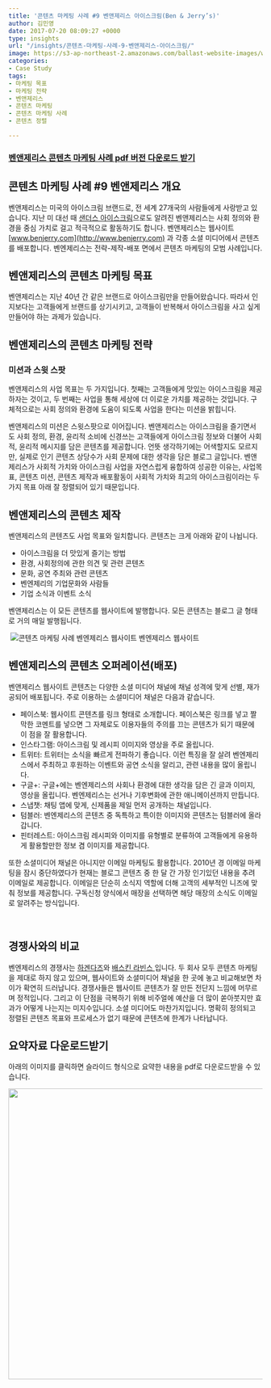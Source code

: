```yaml
---
title: '콘텐츠 마케팅 사례 #9 벤앤제리스 아이스크림(Ben & Jerry’s)'
author: 김민영
date: 2017-07-20 08:09:27 +0000
type: insights
url: "/insights/콘텐츠-마케팅-사례-9-벤앤제리스-아이스크림/"
image: https://s3-ap-northeast-2.amazonaws.com/ballast-website-images/wp-content/uploads/2017/07/15110040/case9-benandjerrys.001.png
categories:
- Case Study
tags:
- 마케팅 목표
- 마케팅 전략
- 벤앤제리스
- 콘텐츠 마케팅
- 콘텐츠 마케팅 사례
- 콘텐츠 정렬

---
```

### [벤앤제리스 콘텐츠 마케팅 사례 pdf 버전 다운로드 받기](http://ballast.co.kr/wp-content/uploads/2017/07/case9-benandjerrys.pdf)

## 콘텐츠 마케팅 사례 #9 벤앤제리스 개요

벤앤제리스는 미국의 아이스크림 브랜드로, 전 세계 27개국의 사람들에게 사랑받고 있습니다. 지난 미 대선 때 [샌더스 아이스크림](http://news.khan.co.kr/kh_news/khan_art_view.html?artid=201601201513521&code)으로도 알려진 벤앤제리스는 사회 정의와 환경을 중심 가치로 걸고 적극적으로 활동하기도 합니다. 벤앤제리스는 웹사이트 [www.benjerry.com](http://www.benjerry.com) 과 각종 소셜 미디어에서 콘텐츠를 배포합니다. 벤엔제리스는 전략-제작-배포 면에서 콘텐츠 마케팅의 모범 사례입니다.

## 벤앤제리스의 콘텐츠 마케팅 목표

벤앤제리스는 지난 40년 간 같은 브랜드로 아이스크림만을 만들어왔습니다. 따라서 인지보다는 고객들에게 브랜드를 상기시키고, 고객들이 반복해서 아이스크림을 사고 싶게 만들어야 하는 과제가 있습니다.

## 벤앤제리스의 콘텐츠 마케팅 전략

### 미션과 스윗 스팟

벤앤제리스의 사업 목표는 두 가지입니다. 첫째는 고객들에게 맛있는 아이스크림을 제공하자는 것이고, 두 번째는 사업을 통해 세상에 더 이로운 가치를 제공하는 것입니다. 구체적으로는 사회 정의와 환경에 도움이 되도록 사업을 한다는 미션을 밝힙니다.

벤앤제리스의 미션은 스윗스팟으로 이어집니다. 벤앤제리스는 아이스크림을 즐기면서도 사회 정의, 환경, 윤리적 소비에 신경쓰는 고객들에게 아이스크림 정보와 더불어 사회적, 윤리적 메시지를 담은 콘텐츠를 제공합니다. 언뜻 생각하기에는 어색할지도 모르지만, 실제로 인기 콘텐츠 상당수가 사회 문제에 대한 생각을 담은 블로그 글입니다. 벤앤제리스가 사회적 가치와 아이스크림 사업을 자연스럽게 융합하여 성공한 이유는, 사업목표, 콘텐츠 미션, 콘텐츠 제작과 배포활동이 사회적 가치와 최고의 아이스크림이라는 두 가지 목표 아래 잘 정렬되어 있기 때문입니다.

## 벤앤제리스의 콘텐츠 제작

벤앤제리스의 콘텐츠도 사업 목표와 일치합니다. 콘텐츠는 크게 아래와 같이 나뉩니다.

* 아이스크림을 더 맛있게 즐기는 방법
* 환경, 사회정의에 관한 의견 및 관련 콘텐츠
* 문화, 공연 주최와 관련 콘텐츠
* 벤엔제리의 기업문화와 사람들
* 기업 소식과 이벤트 소식

벤앤제리스는 이 모든 콘텐츠를 웹사이트에 발행합니다. 모든 콘텐츠는 블로그 글 형태로 거의 매일 발행됩니다.

 ![콘텐츠 마케팅 사례 벤엔제리스 웹사이트](https://s3-ap-northeast-2.amazonaws.com/ballast-website-images/wp-content/uploads/2017/07/15110044/benjerryweb1.png)
벤엔제리스 웹사이트

## 벤앤제리스의 콘텐츠 오퍼레이션(배포)

벤앤제리스 웹사이트 콘텐츠는 다양한 소셜 미디어 채널에 채널 성격에 맞게 선별, 재가공되어 배포됩니다. 주로 이용하는 소셜미디어 채널은 다음과 같습니다.

* 페이스북: 웹사이트 콘텐츠를 링크 형태로 소개합니다. 페이스북은 링크를 넣고 짤막한 코멘트를 넣으면 그 자체로도 이용자들의 주의를 끄는 콘텐츠가 되기 때문에 이 점을 잘 활용합니다.
* 인스타그램: 아이스크림 및 레시피 이미지와 영상을 주로 올립니다.
* 트위터: 트위터는 소식을 빠르게 전파하기 좋습니다. 이런 특징을 잘 살려 벤엔제리스에서 주최하고 후원하는 이벤트와 공연 소식을 알리고, 관련 내용을 많이 올립니다.
* 구글+: 구글+에는 벤엔제리스의 사회나 환경에 대한 생각을 담은 긴 글과 이미지, 영상을 올립니다. 벤엔제리스는 선거나 기후변화에 관한 애니메이션까지 만듭니다.
* 스냅챗: 채팅 앱에 맞게, 신제품을 제일 먼저 공개하는 채널입니다.
* 텀블러: 벤엔제리스의 콘텐츠 중 독특하고 특이한 이미지와 콘텐츠는 텀블러에 올라갑니다.
* 핀터레스트: 아이스크림 레시피와 이미지를 유형별로 분류하여 고객들에게 유용하게 활용할만한 정보 겸 이미지를 제공합니다.

또한 소셜미디어 채널은 아니지만 이메일 마케팅도 활용합니다. 2010년 경 이메일 마케팅을 잠시 중단하였다가 현재는 블로그 콘텐츠 중 한 달 간 가장 인기있던 내용을 추려 이메일로 제공합니다. 이메일은 단순히 소식지 역할에 더해 고객의 세부적인 니즈에 맞춰 정보를 제공합니다. 구독신청 양식에서 매장을 선택하면 해당 매장의 소식도 이메일로 알려주는 방식입니다.

 

## 경쟁사와의 비교

벤엔제리스의 경쟁사는 [하겐다즈](https://www.haagendazs.us)와 [배스킨 라빈스 ](https://www.baskinrobbins.com/content/baskinrobbins/en.html)입니다. 두 회사 모두 콘텐츠 마케팅을 제대로 하지 않고 있으며, 웹사이트와 소셜미디어 채널을 한 곳에 놓고 비교해보면 차이가 확연히 드러납니다. 경쟁사들은 웹사이트 콘텐츠가 잘 만든 전단지 느낌에 머무르며 정적입니다. 그리고 이 단점을 극복하기 위해 비주얼에 예산을 더 많이 쏟아붓지만 효과가 어떻게 나는지는 미지수입니다. 소셜 미디어도 마찬가지입니다. 명확히 정의되고 정렬된 콘텐츠 목표와 프로세스가 없기 때문에 콘텐츠에 한계가 나타납니다.

## 요약자료 다운로드받기

아래의 이미지를 클릭하면 슬라이드 형식으로 요약한 내용을 pdf로 다운로드받을 수 있습니다.

[<img class="alignnone wp-image-52248 size-large" src="http://ballast.co.kr/wp-content/uploads/2017/07/case9-benandjerrys.001-1024x576.png" alt="" width="1024" height="576" srcset="https://s3-ap-northeast-2.amazonaws.com/ballast-website-images/wp-content/uploads/2017/07/15110040/case9-benandjerrys.001-1024x576.png 1024w, https://s3-ap-northeast-2.amazonaws.com/ballast-website-images/wp-content/uploads/2017/07/15110040/case9-benandjerrys.001-300x169.png 300w, https://s3-ap-northeast-2.amazonaws.com/ballast-website-images/wp-content/uploads/2017/07/15110040/case9-benandjerrys.001-768x432.png 768w" sizes="(max-width: 1024px) 100vw, 1024px" />](/wp-content/uploads/2017/07/case9-benandjerrys.pdf)

 
